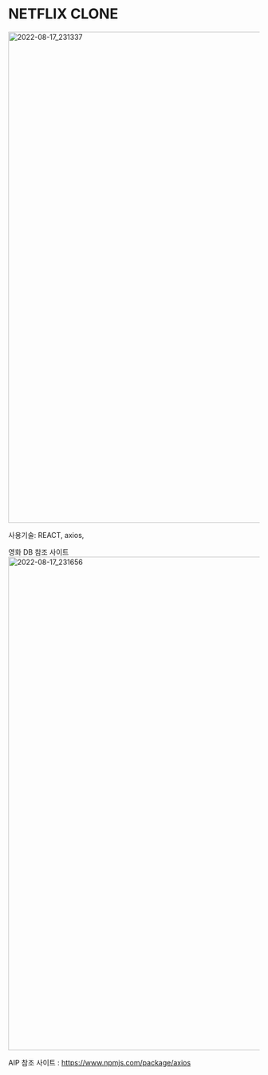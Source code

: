 <h1> NETFLIX CLONE </h1>
<img width="983" alt="2022-08-17_231337" src="https://user-images.githubusercontent.com/80756638/185156948-3ed7fd19-3ac8-4e21-899a-60ecba7b5a64.png">



 
 사용기술: REACT, axios, 
 
 영화 DB 참조 사이트 
 <img width="988" alt="2022-08-17_231656" src="https://user-images.githubusercontent.com/80756638/185157681-8bbbf72e-a549-4dfa-9eba-899187689751.png">

AIP 참조 사이트 : https://www.npmjs.com/package/axios

